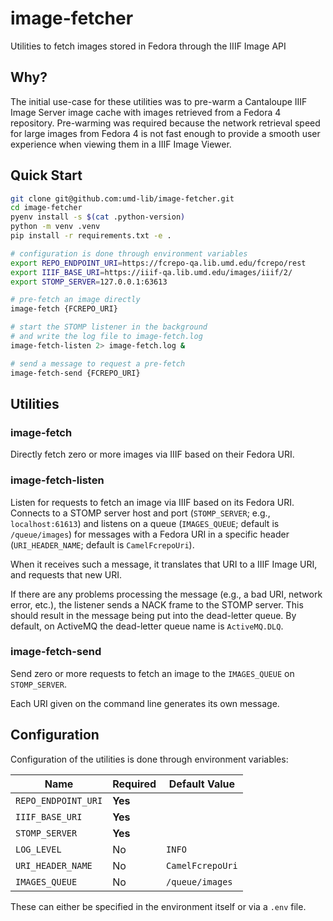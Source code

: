 # image-fetcher

Utilities to fetch images stored in Fedora through the IIIF Image API

## Why?

The initial use-case for these utilities was to pre-warm a Cantaloupe IIIF Image Server
image cache with images retrieved from a Fedora 4 repository. Pre-warming was required
because the network retrieval speed for large images from Fedora 4 is not fast enough
to provide a smooth user experience when viewing them in a IIIF Image Viewer.

## Quick Start

```bash
git clone git@github.com:umd-lib/image-fetcher.git
cd image-fetcher
pyenv install -s $(cat .python-version)
python -m venv .venv
pip install -r requirements.txt -e .

# configuration is done through environment variables
export REPO_ENDPOINT_URI=https://fcrepo-qa.lib.umd.edu/fcrepo/rest
export IIIF_BASE_URI=https://iiif-qa.lib.umd.edu/images/iiif/2/
export STOMP_SERVER=127.0.0.1:63613

# pre-fetch an image directly
image-fetch {FCREPO_URI}

# start the STOMP listener in the background
# and write the log file to image-fetch.log
image-fetch-listen 2> image-fetch.log &

# send a message to request a pre-fetch
image-fetch-send {FCREPO_URI}
```

## Utilities

### image-fetch

Directly fetch zero or more images via IIIF based on their Fedora URI.

### image-fetch-listen

Listen for requests to fetch an image via IIIF based on its Fedora URI.
Connects to a STOMP server host and port (`STOMP_SERVER`; e.g., `localhost:61613`)
and listens on a queue (`IMAGES_QUEUE`; default is `/queue/images`) for messages
with a Fedora URI in a specific header (`URI_HEADER_NAME`; default is `CamelFcrepoUri`).

When it receives such a message, it translates that URI to a IIIF Image URI,
and requests that new URI.

If there are any problems processing the message (e.g., a bad URI, network error,
etc.), the listener sends a NACK frame to the STOMP server. This should result in
the message being put into the dead-letter queue. By default, on ActiveMQ the
dead-letter queue name is `ActiveMQ.DLQ`.

### image-fetch-send

Send zero or more requests to fetch an image to the `IMAGES_QUEUE` on `STOMP_SERVER`.

Each URI given on the command line generates its own message.

## Configuration

Configuration of the utilities is done through environment variables:

| Name                | Required | Default Value    |
|---------------------|----------|------------------|
| `REPO_ENDPOINT_URI` | **Yes**  |                  |
| `IIIF_BASE_URI`     | **Yes**  |                  |
| `STOMP_SERVER`      | **Yes**  |                  |
| `LOG_LEVEL`         | No       | `INFO`           |
| `URI_HEADER_NAME`   | No       | `CamelFcrepoUri` |
| `IMAGES_QUEUE`      | No       | `/queue/images`  |

These can either be specified in the environment itself or via a `.env` file.
